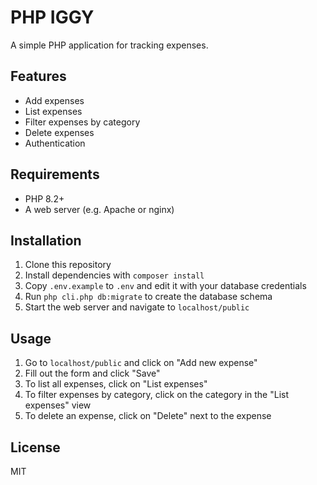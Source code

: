 # PHP IGGY

A simple PHP application for tracking expenses.

## Features

- Add expenses
- List expenses
- Filter expenses by category
- Delete expenses
- Authentication

## Requirements

- PHP 8.2+
- A web server (e.g. Apache or nginx)

## Installation

1. Clone this repository
2. Install dependencies with `composer install`
3. Copy `.env.example` to `.env` and edit it with your database credentials
4. Run `php cli.php db:migrate` to create the database schema
5. Start the web server and navigate to `localhost/public`

## Usage

1. Go to `localhost/public` and click on "Add new expense"
2. Fill out the form and click "Save"
3. To list all expenses, click on "List expenses"
4. To filter expenses by category, click on the category in the "List expenses" view
5. To delete an expense, click on "Delete" next to the expense

## License

MIT
